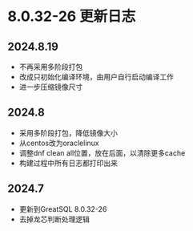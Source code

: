 # 8.0.32-26 更新日志

## 2024.8.19
* 不再采用多阶段打包
* 改成只初始化编译环境，由用户自行启动编译工作
* 进一步压缩镜像尺寸

## 2024.8
* 采用多阶段打包，降低镜像大小
* 从centos改为oraclelinux
* 调整dnf clean all位置，放在后面，以清除更多cache
* 构建过程中所有日志都打印出来

## 2024.7
* 更新到GreatSQL 8.0.32-26
* 去掉龙芯判断处理逻辑

[8.0.32-26]: https://gitee.com/GreatSQL/GreatSQL-Docker/tree/greatsql-8.0.32-26/GreatSQL-Build
